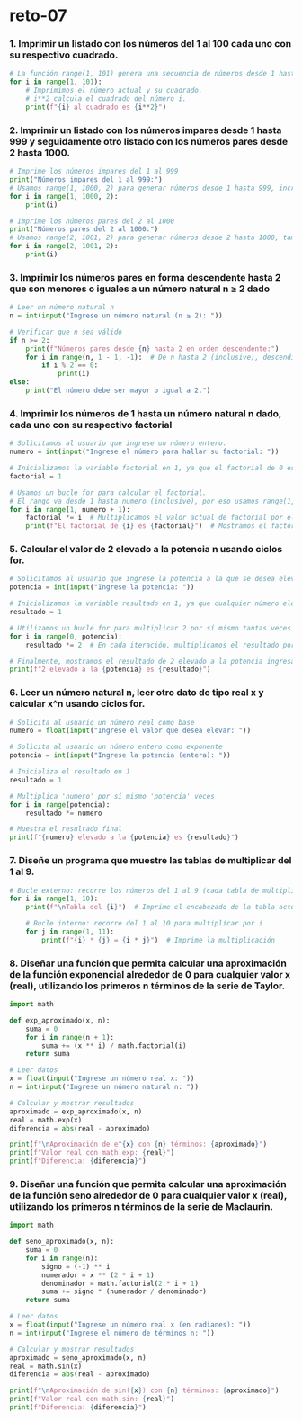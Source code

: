 # reto-07
### 1. Imprimir un listado con los números del 1 al 100 cada uno con su respectivo cuadrado.

``` python
# La función range(1, 101) genera una secuencia de números desde 1 hasta 100 (el 101 no se incluye).
for i in range(1, 101):
    # Imprimimos el número actual y su cuadrado.
    # i**2 calcula el cuadrado del número i.
    print(f"{i} al cuadrado es {i**2}")
```

### 2. Imprimir un listado con los números impares desde 1 hasta 999 y seguidamente otro listado con los números pares desde 2 hasta 1000.

``` python
# Imprime los números impares del 1 al 999
print("Números impares del 1 al 999:")
# Usamos range(1, 1000, 2) para generar números desde 1 hasta 999, incrementando de 2 en 2.
for i in range(1, 1000, 2):
    print(i)

# Imprime los números pares del 2 al 1000
print("Números pares del 2 al 1000:")
# Usamos range(2, 1001, 2) para generar números desde 2 hasta 1000, también en pasos de 2.
for i in range(2, 1001, 2):
    print(i)

```

### 3. Imprimir los números pares en forma descendente hasta 2 que son menores o iguales a un número natural n ≥ 2 dado

``` python
# Leer un número natural n
n = int(input("Ingrese un número natural (n ≥ 2): "))

# Verificar que n sea válido
if n >= 2:
    print(f"Números pares desde {n} hasta 2 en orden descendente:")
    for i in range(n, 1 - 1, -1):  # De n hasta 2 (inclusive), descendiendo
        if i % 2 == 0:
            print(i)
else:
    print("El número debe ser mayor o igual a 2.")
```

### 4. Imprimir los números de 1 hasta un número natural n dado, cada uno con su respectivo factorial

``` python
# Solicitamos al usuario que ingrese un número entero.
numero = int(input("Ingrese el número para hallar su factorial: "))

# Inicializamos la variable factorial en 1, ya que el factorial de 0 es 1 y es el valor neutro de la multiplicación.
factorial = 1

# Usamos un bucle for para calcular el factorial.
# El rango va desde 1 hasta numero (inclusive), por eso usamos range(1, numero + 1)
for i in range(1, numero + 1):
    factorial *= i  # Multiplicamos el valor actual de factorial por el número actual i.
    print(f"El factorial de {i} es {factorial}")  # Mostramos el factorial parcial en cada iteración.

```

### 5. Calcular el valor de 2 elevado a la potencia n usando ciclos for.

``` python
# Solicitamos al usuario que ingrese la potencia a la que se desea elevar el número 2.
potencia = int(input("Ingrese la potencia: "))

# Inicializamos la variable resultado en 1, ya que cualquier número elevado a 0 es 1.
resultado = 1

# Utilizamos un bucle for para multiplicar 2 por sí mismo tantas veces como indique la potencia.
for i in range(0, potencia):
    resultado *= 2  # En cada iteración, multiplicamos el resultado por 2.

# Finalmente, mostramos el resultado de 2 elevado a la potencia ingresada.
print(f"2 elevado a la {potencia} es {resultado}")

```

### 6. Leer un número natural n, leer otro dato de tipo real x y calcular x^n usando ciclos for.

``` python
# Solicita al usuario un número real como base
numero = float(input("Ingrese el valor que desea elevar: "))

# Solicita al usuario un número entero como exponente
potencia = int(input("Ingrese la potencia (entera): "))

# Inicializa el resultado en 1 
resultado = 1

# Multiplica 'numero' por sí mismo 'potencia' veces
for i in range(potencia):
    resultado *= numero

# Muestra el resultado final
print(f"{numero} elevado a la {potencia} es {resultado}")

```

### 7. Diseñe un programa que muestre las tablas de multiplicar del 1 al 9.

``` python
# Bucle externo: recorre los números del 1 al 9 (cada tabla de multiplicar)
for i in range(1, 10):
    print(f"\nTabla del {i}")  # Imprime el encabezado de la tabla actual

    # Bucle interno: recorre del 1 al 10 para multiplicar por i
    for j in range(1, 11):
        print(f"{i} * {j} = {i * j}")  # Imprime la multiplicación

```

### 8. Diseñar una función que permita calcular una aproximación de la función exponencial alrededor de 0 para cualquier valor x (real), utilizando los primeros n términos de la serie de Taylor.

``` python
import math

def exp_aproximado(x, n):
    suma = 0
    for i in range(n + 1):
        suma += (x ** i) / math.factorial(i)
    return suma

# Leer datos
x = float(input("Ingrese un número real x: "))
n = int(input("Ingrese un número natural n: "))

# Calcular y mostrar resultados
aproximado = exp_aproximado(x, n)
real = math.exp(x)
diferencia = abs(real - aproximado)

print(f"\nAproximación de e^{x} con {n} términos: {aproximado}")
print(f"Valor real con math.exp: {real}")
print(f"Diferencia: {diferencia}")
```

### 9. Diseñar una función que permita calcular una aproximación de la función seno alrededor de 0 para cualquier valor x (real), utilizando los primeros n términos de la serie de Maclaurin.

``` python
import math

def seno_aproximado(x, n):
    suma = 0
    for i in range(n):
        signo = (-1) ** i
        numerador = x ** (2 * i + 1)
        denominador = math.factorial(2 * i + 1)
        suma += signo * (numerador / denominador)
    return suma

# Leer datos
x = float(input("Ingrese un número real x (en radianes): "))
n = int(input("Ingrese el número de términos n: "))

# Calcular y mostrar resultados
aproximado = seno_aproximado(x, n)
real = math.sin(x)
diferencia = abs(real - aproximado)

print(f"\nAproximación de sin({x}) con {n} términos: {aproximado}")
print(f"Valor real con math.sin: {real}")
print(f"Diferencia: {diferencia}")
```
